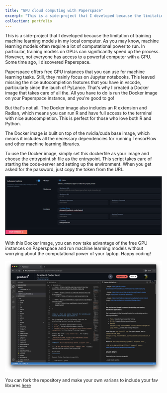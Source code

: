 ```yaml
---
title: "GPU cloud computing with Paperspace"
excerpt: "This is a side-project that I developed because the limitation of training machine learning models in my local computer. As you may know, machine learning models often require a lot of computational power to run <br/><img src='/images/gradient_image_for_blog.png'>"
collection: portfolio
---
```


This is a side-project that I developed because the limitation of training machine learning models in my local computer. As you may know, machine learning models often require a lot of computational power to run. In particular, training models on GPUs can significantly speed up the process. However, not everyone has access to a powerful computer with a GPU. Some time ago, I discovered Paperspace.

Paperspace offers free GPU instances that you can use for machine learning tasks. Still, they mainly focus on Jupyter notebooks. This leaved missing the nice autocompletion features that you have in vscode, particularly since the lauch of PyLance. That's why I created a Docker image that takes care of all the. All you have to do is run the Docker image on your Paperspace instance, and you're good to go!

But that's not all. The Docker image also includes an R extension and Radian, which means you can run R and have full access to the terminal with nice autocompletion. This is perfect for those who love both R and Python.

The Docker image is built on top of the nvidia/cuda base image, which means it includes all the necessary dependencies for running TensorFlow and other machine learning libraries.

To use the Docker image, simply set this dockerfile as your image and choose the entrypoint.sh file as the entrypoint. This script takes care of starting the code-server and setting up the environment. When you get asked for the password, just copy the token from the URL.

![config view](../images/paperspace_config_blogpost.png)

With this Docker image, you can now take advantage of the free GPU instances on Paperspace and run machine learning models without worrying about the computational power of your laptop. Happy coding!

![sample view](../images/gradient_image_for_blog.png)

You can fork the repository and make your own varians to include your fav librares [here](https://github.com/phisanti/gradient-code-server)